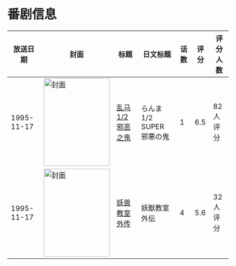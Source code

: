 # 番剧信息

|放送日期|封面|标题|日文标题|话数|评分|评分人数|
|---|---|---|---|---|---|---|
|1995-11-17|<img src="https://lain.bgm.tv/pic/cover/c/00/b0/72342_CDqS8.jpg" alt="封面" style="width:150px;height:200px;object-fit:cover;">|[乱马1/2 邪恶之鬼](https://bangumi.tv/subject/72342)|らんま1/2 SUPER 邪悪の鬼|1|6.5|82人评分|
|1995-11-17|<img src="https://bangumi.tv/img/no_icon_subject.png" alt="封面" style="width:150px;height:200px;object-fit:cover;">|[妖兽教室外传](https://bangumi.tv/subject/103740)|妖獣教室外伝|4|5.6|32人评分|
